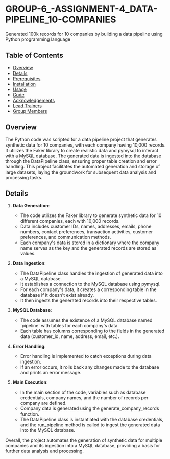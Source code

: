 # GROUP-6_-ASSIGNMENT-4_DATA-PIPELINE_10-COMPANIES
Generated 100k records for 10 companies by building a data pipeline using Python programming language
## Table of Contents
 
   - [Overview](#overview-1)
   - [Details](#Details-2)
   - [Prerequisites](#Prerequisite-3)
   - [Installation](#Installation-4)
   - [Usage](#Usage-5)
   - [Code](#Code-6)
   - [Acknowledgements](#Acknowledgements-6)
   - [Lead Trainers](#LeadTrainers-7)
   - [Group Members](#GroupMembers-8)
   
## Overview
The Python code was scripted for a data pipeline project that generates synthetic data for 10 companies, with each company having 10,000 records. It utilizes the Faker library to create realistic data and pymysql to interact with a MySQL database. The generated data is ingested into the database through the DataPipeline class, ensuring proper table creation and error handling. This project facilitates the automated generation and storage of large datasets, laying the groundwork for subsequent data analysis and processing tasks. 

## Details 
1. **Data Generation**:
   - The code utilizes the Faker library to generate synthetic data for 10 different companies, each with 10,000 records.
   - Data includes customer IDs, names, addresses, emails, phone numbers, contact preferences, transaction activities, customer preferences, and communication methods.
   - Each company's data is stored in a dictionary where the company name serves as the key and the generated records are stored as values.

2. **Data Ingestion**:
   - The DataPipeline class handles the ingestion of generated data into a MySQL database.
   - It establishes a connection to the MySQL database using pymysql.
   - For each company's data, it creates a corresponding table in the database if it doesn't exist already.
   - It then ingests the generated records into their respective tables.

3. **MySQL Database**:
   - The code assumes the existence of a MySQL database named 'pipeline' with tables for each company's data.
   - Each table has columns corresponding to the fields in the generated data (customer_id, name, address, email, etc.).

4. **Error Handling**:
   - Error handling is implemented to catch exceptions during data ingestion.
   - If an error occurs, it rolls back any changes made to the database and prints an error message.

5. **Main Execution**:
   - In the main section of the code, variables such as database credentials, company names, and the number of records per company are defined.
   - Company data is generated using the generate_company_records function.
   - The DataPipeline class is instantiated with the database credentials, and the run_pipeline method is called to ingest the generated data into the MySQL database.

Overall, the project automates the generation of synthetic data for multiple companies and its ingestion into a MySQL database, providing a basis for further data analysis and processing.
